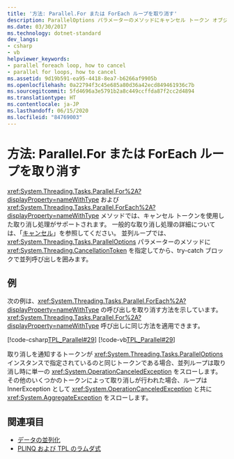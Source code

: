 ```yaml
---
title: '方法: Parallel.For または ForEach ループを取り消す'
description: ParallelOptions パラメーターのメソッドにキャンセル トークン オブジェクトを指定することによって、.NET で Parallel.For ループまたは Parallel.ForEach ループをキャンセルします。
ms.date: 03/30/2017
ms.technology: dotnet-standard
dev_langs:
- csharp
- vb
helpviewer_keywords:
- parallel foreach loop, how to cancel
- parallel for loops, how to cancel
ms.assetid: 9d19b591-ea95-4418-8ea7-b6266af9905b
ms.openlocfilehash: 0a22794f3c45e685a80d36a42ecd849461936c7b
ms.sourcegitcommit: 5fd4696a3e5791b2a8c449ccffda87f2cc2d4894
ms.translationtype: HT
ms.contentlocale: ja-JP
ms.lasthandoff: 06/15/2020
ms.locfileid: "84769003"
---
```

# <a name="how-to-cancel-a-parallelfor-or-foreach-loop"></a>方法: Parallel.For または ForEach ループを取り消す
<xref:System.Threading.Tasks.Parallel.For%2A?displayProperty=nameWithType> および <xref:System.Threading.Tasks.Parallel.ForEach%2A?displayProperty=nameWithType> メソッドでは、キャンセル トークンを使用した取り消し処理がサポートされます。 一般的な取り消し処理の詳細については、「[キャンセル](../threading/cancellation-in-managed-threads.md)」を参照してください。 並列ループでは、<xref:System.Threading.Tasks.ParallelOptions> パラメーターのメソッドに <xref:System.Threading.CancellationToken> を指定してから、try-catch ブロックで並列呼び出しを囲みます。  
  
## <a name="example"></a>例  
 次の例は、<xref:System.Threading.Tasks.Parallel.ForEach%2A?displayProperty=nameWithType> の呼び出しを取り消す方法を示しています。 <xref:System.Threading.Tasks.Parallel.For%2A?displayProperty=nameWithType> 呼び出しに同じ方法を適用できます。  
  
 [!code-csharp[TPL_Parallel#29](../../../samples/snippets/csharp/VS_Snippets_Misc/tpl_parallel/cs/parallel_cancel.cs#29)]
 [!code-vb[TPL_Parallel#29](../../../samples/snippets/visualbasic/VS_Snippets_Misc/tpl_parallel/vb/cancelloop.vb#29)]  
  
 取り消しを通知するトークンが <xref:System.Threading.Tasks.ParallelOptions> インスタンスで指定されているのと同じトークンである場合、並列ループは取り消し時に単一の <xref:System.OperationCanceledException> をスローします。 その他のいくつかのトークンによって取り消しが行われた場合、ループは InnerException として <xref:System.OperationCanceledException> と共に <xref:System.AggregateException> をスローします。  
  
## <a name="see-also"></a>関連項目

- [データの並列化](data-parallelism-task-parallel-library.md)
- [PLINQ および TPL のラムダ式](lambda-expressions-in-plinq-and-tpl.md)
